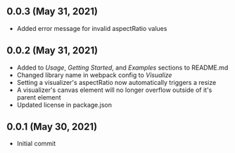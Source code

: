 ## 0.0.3 (May 31, 2021)

-   Added error message for invalid aspectRatio values

## 0.0.2 (May 31, 2021)

-   Added to _Usage_, _Getting Started_, and _Examples_ sections to README.md
-   Changed library name in webpack config to _Visualize_
-   Setting a visualizer's aspectRatio now automatically triggers a resize
-   A visualizer's canvas element will no longer overflow outside of it's parent element
-   Updated license in package.json

## 0.0.1 (May 30, 2021)

-   Initial commit
